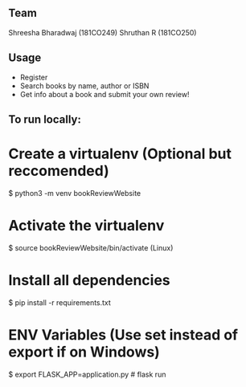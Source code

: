 ## Team
Shreesha Bharadwaj (181CO249)
Shruthan R (181CO250)

## Usage

* Register
* Search books by name, author or ISBN
* Get info about a book and submit your own review!


## To run locally:
# Create a virtualenv (Optional but reccomended)
$ python3 -m venv bookReviewWebsite

# Activate the virtualenv
$ source bookReviewWebsite/bin/activate (Linux)

# Install all dependencies
$ pip install -r requirements.txt

# ENV Variables (Use set instead of export if on Windows)
$ export FLASK_APP=application.py # flask run


